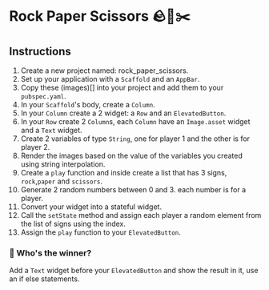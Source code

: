 # Rock Paper Scissors 🪨📑✂️

## Instructions

1. Create a new project named: rock_paper_scissors.
2. Set up your application with a `Scaffold` and an `AppBar`.
3. Copy these (images)[] into your project and add them to your `pubspec.yaml`.
4. In your `Scaffold`'s body, create a `Column`.
5. In your `Column` create a 2 widget: a `Row` and an `ElevatedButton`.
6. In your `Row` create 2 `Column`s, each `Column` have an `Image.asset` widget and a `Text` widget.
7. Create 2 variables of type `String`, one for player 1 and the other is for player 2.
8. Render the images based on the value of the variables you created using string interpolation.
9. Create a `play` function and inside create a list that has 3 signs, `rock`,`paper` and `scissors`.
10. Generate 2 random numbers between 0 and 3. each number is for a player.
11. Convert your widget into a stateful widget.
12. Call the `setState` method and assign each player a random element from the list of signs using the index.
13. Assign the `play` function to your `ElevatedButton`.

### 🍋 Who's the winner?

Add a `Text` widget before your `ElevatedButton` and show the result in it, use an if else statements.
